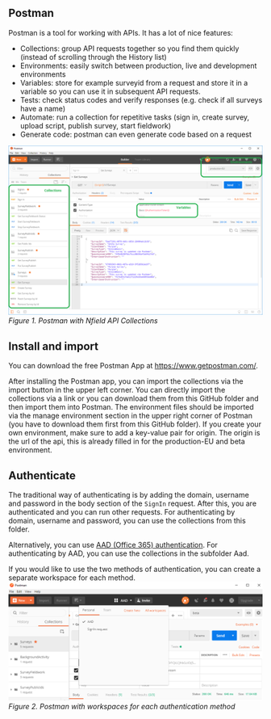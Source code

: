 ## Postman

Postman is a tool for working with APIs. It has a lot of nice features: 

* Collections: group API requests together so you find them quickly (instead of scrolling through the History list)
* Environments: easily switch between production, live and development environments
* Variables: store for example surveyid from a request and store it in a variable so you can use it in subsequent API requests.  
* Tests: check status codes and verify responses (e.g. check if all surveys have a name)
* Automate: run a collection for repetitive tasks (sign in, create survey, upload script, publish survey, start fieldwork)
* Generate code: postman can even generate code based on a request

![Postman with Nfield API Collection](Postman.png)
*Figure 1. Postman with Nfield API Collections*

## Install and import
You can download the free Postman App at https://www.getpostman.com/. 

After installing the Postman app, you can import the collections via the import button in the upper left corner. You can directly import the collections via a link or you can download them from this GitHub folder and then import them into Postman. 
The environment files should be imported via the manage environment section in the upper right corner of Postman (you have to download them first from this GitHub folder). If you create your own environment, make sure to add a key-value pair for origin. The origin is the url of the api, this is already filled in for the production-EU and beta environment. 

## Authenticate
The traditional way of authenticating is by adding the domain, username and password in the body section of the `SignIn` request. After this, you are authenticated and you can run other requests. For authenticating by domain, username and password, you can use the collections from this folder. 

Alternatively, you can use [AAD (Office 365) authentication](Aad/Aad-authentication.md). For authenticating by AAD, you can use the collections in the subfolder Aad. 

If you would like to use the two methods of authentication, you can create a separate workspace for each method. 
![Workspaces for each authentication method](Workspaces.png)
*Figure 2. Postman with workspaces for each authentication method*
